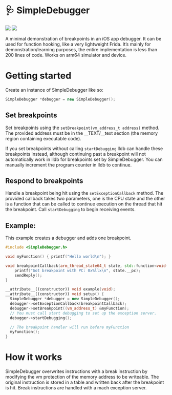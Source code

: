 # 🩺 SimpleDebugger

[![](https://img.shields.io/endpoint?url=https%3A%2F%2Fswiftpackageindex.com%2Fapi%2Fpackages%2FEmergeTools%2FSimpleDebugger%2Fbadge%3Ftype%3Dswift-versions)](https://swiftpackageindex.com/EmergeTools/SimpleDebugger)
[![](https://img.shields.io/endpoint?url=https%3A%2F%2Fswiftpackageindex.com%2Fapi%2Fpackages%2FEmergeTools%2FSimpleDebugger%2Fbadge%3Ftype%3Dplatforms)](https://swiftpackageindex.com/EmergeTools/SimpleDebugger)

A minimal demonstration of breakpoints in an iOS app debugger. It can be used for function hooking, like a very lightweight Frida. It’s mainly for demonstration/learning purposes, the entire implementation is less than 200 lines of code. Works on arm64 simulator and device.

# Getting started

Create an instance of SimpleDebugger like so:

```c++
SimpleDebugger *debugger = new SimpleDebugger();
```

## Set breakpoints

Set breakpoints using the `setBreakpoint(vm_address_t address)` method. The provided address must be in the __TEXT/__text section (the memory region containing executable code).

If you set breakpoints without calling `startDebugging` lldb can handle these breakpoints instead, although continuing past a breakpoint will not automatically work in lldb for breakpoints set by SimpleDebugger. You can manually increment the program counter in lldb to continue.

## Respond to breakpoints

Handle a breakpoint being hit using the `setExceptionCallback` method. The provided callback takes two parameters, one is the CPU state and the other is a function that can be called to continue execution on the thread that hit the breakpoint. Call `startDebugging` to begin receiving events.

## Example:

This example creates a debugger and adds one breakpoint.

```c++
#include <SimpleDebugger.h>

void myFunction() { printf("Hello world\n"); }

void breakpointCallback(arm_thread_state64_t state, std::function<void()> sendReply) {
    printf("Got breakpoint with PC: 0x%llx\n", state.__pc);
    sendReply();
}

__attribute__((constructor)) void example(void);
__attribute__((constructor)) void setup() {
  SimpleDebugger *debugger = new SimpleDebugger();
  debugger->setExceptionCallback(breakpointCallback);
  debugger->setBreakpoint((vm_address_t) &myFunction);
  // You must call start debugging to set up the exception server.
  debugger->startDebugging();

  // The breakpoint handler will run before myFunction
  myFunction();
}
```

# How it works

SimpleDebugger overwrites instructions with a break instruction by modifying the vm protection of the memory address to be writeable. The original instruction is stored in a table and written back after the breakpoint is hit. Break instructions are handled with a mach exception server.
